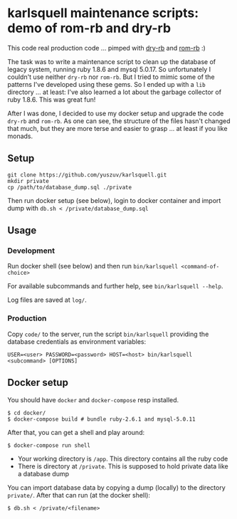 # karlsquell maintenance scripts: demo of rom-rb and dry-rb

This code real production code ... pimped with [dry-rb](https://dry-rb.org/) and [rom-rb](https://rom-rb.org) :)

The task was to write a maintenance script to clean up the database of legacy system, running ruby 1.8.6 and mysql 5.0.17. So unfortunately I couldn't use neither `dry-rb` nor `rom-rb`. But I tried to mimic some of the patterns I've developed using these gems. So I ended up with a `lib` directory ... at least: I've also learned a lot about the garbage collector of ruby 1.8.6. This was great fun!

After I was done, I decided to use my docker setup and upgrade the code `dry-rb` and `rom-rb`. As one can see, the structure of the files hasn't changed that much, but they are more terse and easier to grasp ... at least if you like monads.

## Setup

```
git clone https://github.com/yuszuv/karlsquell.git
mkdir private
cp /path/to/database_dump.sql ./private
```

Then run docker setup (see below), login to docker container and import dump with `db.sh < /private/database_dump.sql`

## Usage

### Development

Run docker shell (see below) and then run `bin/karlsquell <command-of-choice>`

For available subcommands and further help, see `bin/karlsquell --help`.

Log files are saved at `log/`.

### Production

Copy `code/` to the server, run the script `bin/karlsquell` providing the database credentials as environment variables:

```
USER=<user> PASSWORD=<password> HOST=<host> bin/karlsquell <subcommand> [OPTIONS]
```

## Docker setup

You should have `docker` and `docker-compose` resp installed.

```
$ cd docker/
$ docker-compose build # bundle ruby-2.6.1 and mysql-5.0.11
```

After that, you can get a shell and play around:

```
$ docker-compose run shell
```

* Your working directory is `/app`. This directory contains all the ruby code
* There is directory at `/private`. This is supposed to hold private data like a database dump

You can import database data by copying a dump (locally) to the directory `private/`. After that can run (at the docker shell):
```
$ db.sh < /private/<filename>
```
